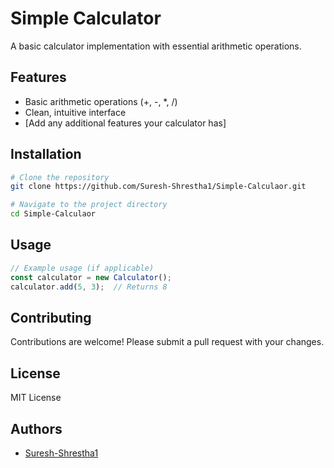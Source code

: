 # Simple Calculator
A basic calculator implementation with essential arithmetic operations.

## Features
- Basic arithmetic operations (+, -, *, /)
- Clean, intuitive interface
- [Add any additional features your calculator has]

## Installation
```bash
# Clone the repository
git clone https://github.com/Suresh-Shrestha1/Simple-Calculaor.git

# Navigate to the project directory
cd Simple-Calculaor
```

## Usage
```javascript
// Example usage (if applicable)
const calculator = new Calculator();
calculator.add(5, 3);  // Returns 8
```

## Contributing
Contributions are welcome! Please submit a pull request with your changes.

## License
MIT License

## Authors
- [Suresh-Shrestha1](https://github.com/Suresh-Shrestha1)
